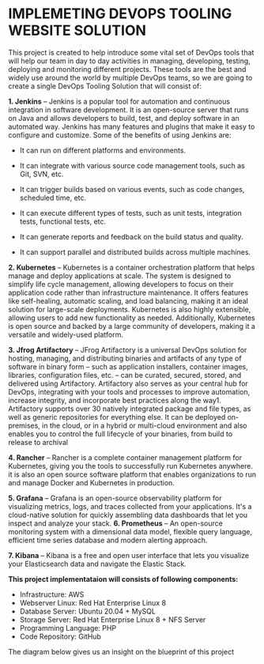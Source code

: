 # IMPLEMETING DEVOPS TOOLING WEBSITE SOLUTION
This project is created to help introduce some vital set of DevOps tools that will help our team in day to day activities in managing, developing, testing, deploying and monitoring different projects. These tools are the best and widely use around the world by multiple DevOps teams, so we are going to create a single DevOps Tooling Solution that will consist of:

**1. Jenkins** – Jenkins is a popular tool for automation and continuous integration in software development. It is an open-source server that runs on Java and allows developers to build, test, and deploy software in an automated way. Jenkins has many features and plugins that make it easy to configure and customize. Some of the benefits of using Jenkins are:

* It can run on different platforms and environments.

* It can integrate with various source code management tools, such as Git, SVN, etc.

* It can trigger builds based on various events, such as code changes, scheduled time, etc.

* It can execute different types of tests, such as unit tests, integration tests, functional tests, etc.

* It can generate reports and feedback on the build status and quality.

* It can support parallel and distributed builds across multiple machines.


**2. Kubernetes** – Kubernetes is a container orchestration platform that helps manage and deploy applications at scale. The system is designed to simplify life cycle management, allowing developers to focus on their application code rather than infrastructure maintenance. It offers features like self-healing, automatic scaling, and load balancing, making it an ideal solution for large-scale deployments. Kubernetes is also highly extensible, allowing users to add new functionality as needed. Additionally, Kubernetes is open source and backed by a large community of developers, making it a versatile and widely-used platform.


**3. Jfrog Artifactory** – JFrog Artifactory is a universal DevOps solution for hosting, managing, and distributing binaries and artifacts of any type of software in binary form – such as application installers, container images, libraries, configuration files, etc. – can be curated, secured, stored, and delivered using Artifactory. Artifactory also serves as your central hub for DevOps, integrating with your tools and processes to improve automation, increase integrity, and incorporate best practices along the way1. Artifactory supports over 30 natively integrated package and file types, as well as generic repositories for everything else. It can be deployed on-premises, in the cloud, or in a hybrid or multi-cloud environment and also enables you to control the full lifecycle of your binaries, from build to release to archival

**4. Rancher** – Rancher is a complete container management platform for Kubernetes, giving you the tools to successfully run Kubernetes anywhere. it is also an open source software platform that enables organizations to run and manage Docker and Kubernetes in production.

**5. Grafana** – Grafana is an open-source observability platform for visualizing metrics, logs, and traces collected from your applications. It's a cloud-native solution for quickly assembling data dashboards that let you inspect and analyze your stack.
**6. Prometheus** – An open-source monitoring system with a dimensional data model, flexible query language, efficient time series database and modern alerting approach.

**7. Kibana**  – Kibana is a free and open user interface that lets you visualize your Elasticsearch data and navigate the Elastic Stack.

**This project implementataion will consists of following components:**

* Infrastructure: AWS
* Webserver Linux: Red Hat Enterprise Linux 8
* Database Server: Ubuntu 20.04 + MySQL
* Storage Server: Red Hat Enterprise Linux 8 + NFS Server
* Programming Language: PHP
* Code Repository: GitHub

The diagram below gives us an insight on the blueprint of this project

